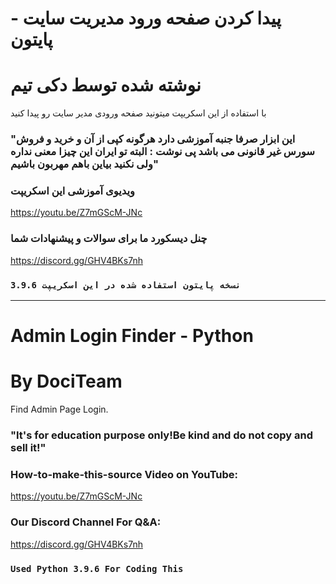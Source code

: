 # پیدا کردن صفحه ورود مدیریت سایت - پایتون

# نوشته شده توسط دکی تیم

با استفاده از این اسکریپت میتونید صفحه ورودی مدیر سایت رو پیدا کنید

### "این ابزار صرفا جنبه آموزشی دارد هرگونه کپی از آن و خرید و فروش سورس غیر قانونی می باشد پی نوشت : البته تو ایران این چیزا معنی نداره ولی نکنید بیاین باهم مهربون باشیم"

### ویدیوی آموزشی این اسکریپت

https://youtu.be/Z7mGScM-JNc

### چنل دیسکورد ما برای سوالات و پیشنهادات شما

https://discord.gg/GHV4BKs7nh


### `نسخه پایتون استفاده شده در این اسکریپت 3.9.6`


---------------------------------------------------------------------------------------

# Admin Login Finder - Python

# By DociTeam

Find Admin Page Login.

### "It's for education purpose only!Be kind and do not copy and sell it!"

### How-to-make-this-source Video on YouTube:

https://youtu.be/Z7mGScM-JNc

### Our Discord Channel For Q&A:

https://discord.gg/GHV4BKs7nh


### `Used Python 3.9.6 For Coding This`


